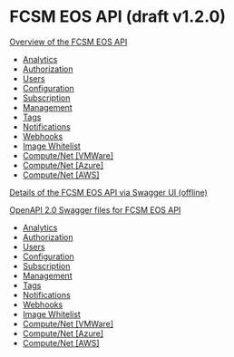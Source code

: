# FCSM EOS API (draft v1.2.0)

[Overview of the FCSM EOS API](./api_overview.html)

*    [Analytics](./api_overview.html#analytics)
*    [Authorization](./api_overview.html#auth)
*    [Users](./api_overview.html#user)
*    [Configuration](./api_overview.html#config)
*    [Subscription](./api_overview.html#subscr)
*    [Management](./api_overview.html#mgmt)
*    [Tags](./api_overview.html#tag)
*    [Notifications](./api_overview.html#notif)
*    [Webhooks](./api_overview.html#webhook)
*    [Image Whitelist](./api_overview.html#img_whitelist)
*    [Compute/Net [VMWare]](./api_overview.html#vmware)
*    [Compute/Net [Azure]](./api_overview.html#azure)
*    [Compute/Net [AWS]](./api_overview.html#aws)

[Details of the FCSM EOS API via Swagger UI (offline)](./swagger-ui.html)

[OpenAPI 2.0 Swagger files for FCSM EOS API](./swagger/)

*    [Analytics](./swagger/analytics.json)
*    [Authorization](./swagger/auth.json)
*    [Users](./swagger/user.json)
*    [Configuration](./swagger/config.json)
*    [Subscription](./swagger/subscr.json)
*    [Management](./swagger/mgmt.json)
*    [Tags](./swagger/tag.json)
*    [Notifications](./swagger/notif.json)
*    [Webhooks](./swagger/webhook.json)
*    [Image Whitelist](./swagger/img_whitelist.json)
*    [Compute/Net [VMWare]](./swagger/vmware.json)
*    [Compute/Net [Azure]](./swagger/azure.json)
*    [Compute/Net [AWS]](./swagger/aws.json)
